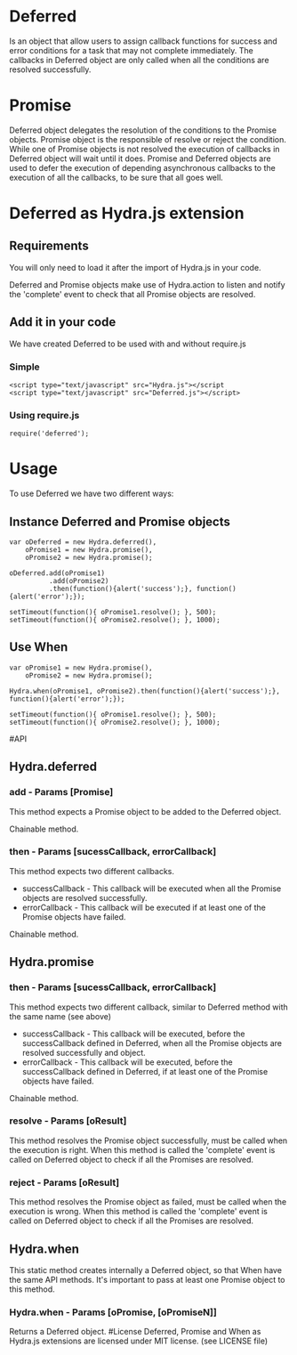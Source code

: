 # Deferred
Is an object that allow users to assign callback functions for success and error conditions for a task that may not complete immediately. The callbacks in Deferred object are only called when all the conditions are resolved successfully.
# Promise
Deferred object delegates the resolution of the conditions to the Promise objects.
Promise object is the responsible of resolve or reject the condition.
While one of Promise objects is not resolved the execution of callbacks in Deferred object will wait until it does.
Promise and Deferred objects are used to defer the execution of depending asynchronous callbacks to the execution of all the callbacks, to be sure that all goes well.
# Deferred as Hydra.js extension
## Requirements
You will only need to load it after the import of Hydra.js in your code.

Deferred and Promise objects make use of Hydra.action to listen and notify the 'complete' event to check that all Promise objects are resolved.
## Add it in your code
We have created Deferred to be used with and without require.js
### Simple
	<script type="text/javascript" src="Hydra.js"></script
	<script type="text/javascript" src="Deferred.js"></script>
### Using require.js
	require('deferred');
# Usage
To use Deferred we have two different ways:
## Instance Deferred and Promise objects
	var oDeferred = new Hydra.deferred(),
		oPromise1 = new Hydra.promise(),
		oPromise2 = new Hydra.promise();

	oDeferred.add(oPromise1)
			  .add(oPromise2)
			  .then(function(){alert('success');}, function(){alert('error');});

	setTimeout(function(){ oPromise1.resolve(); }, 500);
	setTimeout(function(){ oPromise2.resolve(); }, 1000);
## Use When
	var oPromise1 = new Hydra.promise(),
		oPromise2 = new Hydra.promise();

	Hydra.when(oPromise1, oPromise2).then(function(){alert('success');}, function(){alert('error');});

	setTimeout(function(){ oPromise1.resolve(); }, 500);
	setTimeout(function(){ oPromise2.resolve(); }, 1000);

#API
## Hydra.deferred
### add - Params [Promise]
This method expects a Promise object to be added to the Deferred object.

Chainable method.
### then - Params [sucessCallback, errorCallback]
This method expects two different callbacks.

* successCallback - This callback will be executed when all the Promise objects are resolved successfully.
* errorCallback - This callback will be executed if at least one of the Promise objects have failed.

Chainable method.

## Hydra.promise
### then - Params [sucessCallback, errorCallback]
This method expects two different callback, similar to Deferred method with the same name (see above)

* successCallback - This callback will be executed, before the successCallback defined in Deferred, when all the Promise objects are resolved successfully and  object.
* errorCallback - This callback will be executed, before the successCallback defined in Deferred, if at least one of the Promise objects have failed.

Chainable method.
### resolve - Params  [oResult]
This method resolves the Promise object successfully, must be called when the execution is right.
When this method is called the 'complete' event is called on Deferred object to check if all the Promises are resolved.
### reject - Params [oResult]
This method resolves the Promise object as failed, must be called when the execution is wrong.
When this method is called the 'complete' event is called on Deferred object to check if all the Promises are resolved.
## Hydra.when
This static method creates internally a Deferred object, so that When have the same API methods. It's important to pass at least one Promise object to this method.
### Hydra.when - Params [oPromise, [oPromiseN]]
Returns a Deferred object.
#License
Deferred, Promise and When as Hydra.js extensions are licensed under MIT license. (see LICENSE file)